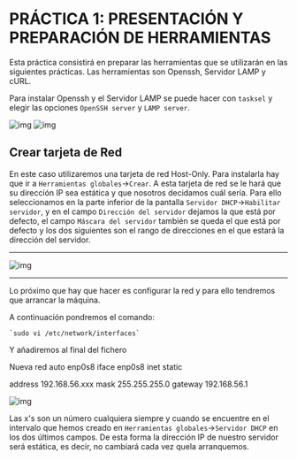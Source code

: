# PRÁCTICA 1: PRESENTACIÓN Y PREPARACIÓN DE HERRAMIENTAS

Esta práctica consistirá en preparar las herramientas que se utilizarán en las siguientes prácticas.
Las herramientas son Openssh, Servidor LAMP y cURL.

Para instalar Openssh y el Servidor LAMP se puede hacer con `tasksel` y elegir las opciones `OpenSSH server` y `LAMP server`.

![img]()
![img]()

## Crear tarjeta de Red

En este caso utilizaremos una tarjeta de red Host-Only.
Para instalarla hay que ir a `Herramientas globales`->`Crear`.
A esta tarjeta de red se le hará que su dirección IP sea estática y que nosotros decidamos cuál sería.
Para ello seleccionamos en la parte inferior de la pantalla `Servidor DHCP`->`Habilitar servidor`, y en el campo `Dirección del servidor` dejamos la que está por defecto, el campo `Máscara del servidor` también se queda el que está por defecto y los dos siguientes son el rango de direcciones en el que estará la dirección del servidor.

-----------------------------------------------

![img](https://github.com/Mchc97/SAWP2018/tree/master/P1/)

-----------------------------------------------

Lo próximo que hay que hacer es configurar la red y para ello tendremos que arrancar la máquina.

A continuación pondremos el comando:

    `sudo vi /etc/network/interfaces`

Y añadiremos al final del fichero

Nueva red
auto enp0s8
iface enp0s8 inet static

address 192.168.56.xxx
mask 255.255.255.0
gateway 192.168.56.1

![img]()

Las x's son un número cualquiera siempre y cuando se encuentre en el intervalo que hemos creado en `Herramientas globales`->`Servidor DHCP` en los dos últimos campos.
De esta forma la dirección IP de nuestro servidor será estática, es decir, no cambiará cada vez quela arranquemos.

